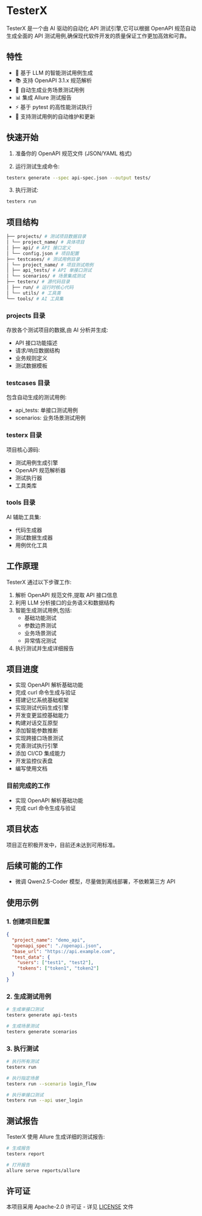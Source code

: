 # TesterX

TesterX 是一个由 AI 驱动的自动化 API 测试引擎,它可以根据 OpenAPI 规范自动生成全面的 API 测试用例,确保现代软件开发的质量保证工作更加高效和可靠。

## 特性

- 🤖 基于 LLM 的智能测试用例生成
- 📚 支持 OpenAPI 3.1.x 规范解析
- 🎯 自动生成业务场景测试用例
- 📊 集成 Allure 测试报告
- ⚡ 基于 pytest 的高性能测试执行
- 🔄 支持测试用例的自动维护和更新

## 快速开始

1. 准备你的 OpenAPI 规范文件 (JSON/YAML 格式)

2. 运行测试生成命令:

```bash
testerx generate --spec api-spec.json --output tests/
```

3. 执行测试:

```bash
testerx run
```

## 项目结构

```bash
├── projects/ # 测试项目数据目录
│ └── project_name/ # 具体项目
│ ├── api/ # API 接口定义
│ └── config.json # 项目配置
├── testcases/ # 测试用例目录
│ └── project_name/ # 项目测试用例
│ ├── api_tests/ # API 单接口测试
│ └── scenarios/ # 场景集成测试
├── testerx/ # 源代码目录
│ ├── run/ # 运行时核心代码
│ └── utils/ # 工具类
└── tools/ # AI 工具集
```

### projects 目录

存放各个测试项目的数据,由 AI 分析并生成:

- API 接口功能描述
- 请求/响应数据结构
- 业务规则定义
- 测试数据模板

### testcases 目录

包含自动生成的测试用例:

- api_tests: 单接口测试用例
- scenarios: 业务场景测试用例

### testerx 目录

项目核心源码:

- 测试用例生成引擎
- OpenAPI 规范解析器
- 测试执行器
- 工具类库

### tools 目录

AI 辅助工具集:

- 代码生成器
- 测试数据生成器
- 用例优化工具

## 工作原理

TesterX 通过以下步骤工作:

1. 解析 OpenAPI 规范文件,提取 API 接口信息
2. 利用 LLM 分析接口的业务语义和数据结构
3. 智能生成测试用例,包括:
   - 基础功能测试
   - 参数边界测试
   - 业务场景测试
   - 异常情况测试
4. 执行测试并生成详细报告

## 项目进度

- 实现 OpenAPI 解析基础功能
- 完成 curl 命令生成与验证
- 搭建记忆系统基础框架
- 实现测试代码生成引擎
- 开发变更监控基础能力
- 构建对话交互原型
- 添加智能参数推断
- 实现跨接口场景测试
- 完善测试执行引擎
- 添加 CI/CD 集成能力
- 开发监控仪表盘
- 编写使用文档

### 目前完成的工作

- 实现 OpenAPI 解析基础功能
- 完成 curl 命令生成与验证

## 项目状态

项目正在积极开发中，目前还未达到可用标准。

## 后续可能的工作

- 微调 Qwen2.5-Coder 模型，尽量做到离线部署，不依赖第三方 API

## 使用示例

### 1. 创建项目配置

```json
{
  "project_name": "demo_api",
  "openapi_spec": "./openapi.json",
  "base_url": "https://api.example.com",
  "test_data": {
    "users": ["test1", "test2"],
    "tokens": ["token1", "token2"]
  }
}
```

### 2. 生成测试用例

```bash
# 生成单接口测试
testerx generate api-tests

# 生成场景测试
testerx generate scenarios
```

### 3. 执行测试

```bash
# 执行所有测试
testerx run

# 执行指定场景
testerx run --scenario login_flow

# 执行单接口测试
testerx run --api user_login
```

## 测试报告

TesterX 使用 Allure 生成详细的测试报告:

```bash
# 生成报告
testerx report

# 打开报告
allure serve reports/allure
```

## 许可证

本项目采用 Apache-2.0 许可证 - 详见 [LICENSE](LICENSE) 文件
